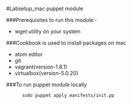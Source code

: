 #Labsetup_mac puppet module

###Prerequisites to run this module:-
- wget utility on your system

###Cookbook is used to install packages on mac

- atom editor
- git
- vagrant(version-1.8.1)
- virtualbox(version-5.0.20)

###To run puppet module locally

          sudo puppet apply manifests/init.pp
          
          
